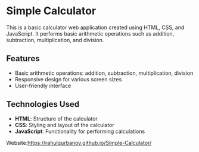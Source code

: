 # Simple Calculator

This is a basic calculator web application created using HTML, CSS, and JavaScript. It performs basic arithmetic operations such as addition, subtraction, multiplication, and division.

## Features

- Basic arithmetic operations: addition, subtraction, multiplication, division
- Responsive design for various screen sizes
- User-friendly interface

## Technologies Used

- **HTML**: Structure of the calculator
- **CSS**: Styling and layout of the calculator
- **JavaScript**: Functionality for performing calculations


Website:https://rahulqurbanov.github.io/Simple-Calculator/
